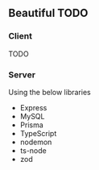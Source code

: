 ## Beautiful TODO

### Client

TODO

### Server

Using the below libraries

- Express
- MySQL
- Prisma
- TypeScript
- nodemon
- ts-node
- zod
